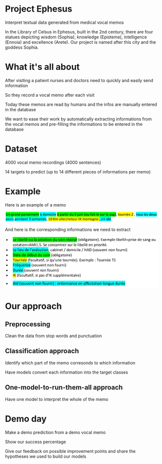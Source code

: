 # Project Ephesus

Interpret textual data generated from medical vocal memos

In the Library of Celsus in Ephesus, built in the 2nd century, there are four statues depicting wisdom (Sophia), knowledge (Episteme), intelligence (Ennoia) and excellence (Arete). Our project is named after this city and the goddess Sophia.

# What it's all about

After visiting a patient nurses and doctors need to quickly and easily send information

So they record a vocal memo after each visit

Today these memos are read by humans and the infos are manually entered in the database

We want to ease their work by automatically extracting informations from the vocal memos and pre-filling the informations to be entered in the database

# Dataset

4000 vocal memo recordings (4000 sentences)

14 targets to predict (up to 14 different pieces of informations per memo)

# Example

Here is an example of a memo

![memo example](/readme_pictures/exemple.png)

And here is the corresponding informations we need to extract

![memo infos example](/readme_pictures/exemple_infos.png)

# Our approach

## Preprocessing

Clean the data from stop words and punctuation

## Classification approach

Identify which part of the memo corresonds to which information

Have models convert each information into the target classes

## One-model-to-run-them-all approach

Have one model to interpret the whole of the memo

# Demo day

Make a demo prediction from a demo vocal memo

Show our success percentage

Give our feedback on possible improvement points and share the hypotheses we used to build our models

